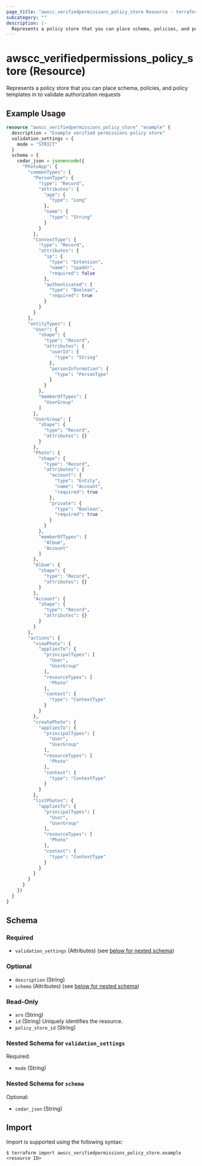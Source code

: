 ```yaml
---
page_title: "awscc_verifiedpermissions_policy_store Resource - terraform-provider-awscc"
subcategory: ""
description: |-
  Represents a policy store that you can place schema, policies, and policy templates in to validate authorization requests
---
```


# awscc_verifiedpermissions_policy_store (Resource)

Represents a policy store that you can place schema, policies, and policy templates in to validate authorization requests

## Example Usage

```terraform
resource "awscc_verifiedpermissions_policy_store" "example" {
  description = "Example verified permissions policy store"
  validation_settings = {
    mode = "STRICT"
  }
  schema = {
    cedar_json = jsonencode({
      "PhotoApp": {
        "commonTypes": {
          "PersonType": {
            "type": "Record",
            "attributes": {
              "age": {
                "type": "Long"
              },
              "name": {
                "type": "String"
              }
            }
          },
          "ContextType": {
            "type": "Record",
            "attributes": {
              "ip": {
                "type": "Extension",
                "name": "ipaddr",
                "required": false
              },
              "authenticated": {
                "type": "Boolean",
                "required": true
              }
            }
          }
        },
        "entityTypes": {
          "User": {
            "shape": {
              "type": "Record",
              "attributes": {
                "userId": {
                  "type": "String"
                },
                "personInformation": {
                  "type": "PersonType"
                }
              }
            },
            "memberOfTypes": [
              "UserGroup"
            ]
          },
          "UserGroup": {
            "shape": {
              "type": "Record",
              "attributes": {}
            }
          },
          "Photo": {
            "shape": {
              "type": "Record",
              "attributes": {
                "account": {
                  "type": "Entity",
                  "name": "Account",
                  "required": true
                },
                "private": {
                  "type": "Boolean",
                  "required": true
                }
              }
            },
            "memberOfTypes": [
              "Album",
              "Account"
            ]
          },
          "Album": {
            "shape": {
              "type": "Record",
              "attributes": {}
            }
          },
          "Account": {
            "shape": {
              "type": "Record",
              "attributes": {}
            }
          }
        },
        "actions": {
          "viewPhoto": {
            "appliesTo": {
              "principalTypes": [
                "User",
                "UserGroup"
              ],
              "resourceTypes": [
                "Photo"
              ],
              "context": {
                "type": "ContextType"
              }
            }
          },
          "createPhoto": {
            "appliesTo": {
              "principalTypes": [
                "User",
                "UserGroup"
              ],
              "resourceTypes": [
                "Photo"
              ],
              "context": {
                "type": "ContextType"
              }
            }
          },
          "listPhotos": {
            "appliesTo": {
              "principalTypes": [
                "User",
                "UserGroup"
              ],
              "resourceTypes": [
                "Photo"
              ],
              "context": {
                "type": "ContextType"
              }
            }
          }
        }
      }
    })
  }
}
```


<!-- schema generated by tfplugindocs -->
## Schema

### Required

- `validation_settings` (Attributes) (see [below for nested schema](#nestedatt--validation_settings))

### Optional

- `description` (String)
- `schema` (Attributes) (see [below for nested schema](#nestedatt--schema))

### Read-Only

- `arn` (String)
- `id` (String) Uniquely identifies the resource.
- `policy_store_id` (String)

<a id="nestedatt--validation_settings"></a>
### Nested Schema for `validation_settings`

Required:

- `mode` (String)


<a id="nestedatt--schema"></a>
### Nested Schema for `schema`

Optional:

- `cedar_json` (String)

## Import

Import is supported using the following syntax:

```shell
$ terraform import awscc_verifiedpermissions_policy_store.example <resource ID>
```